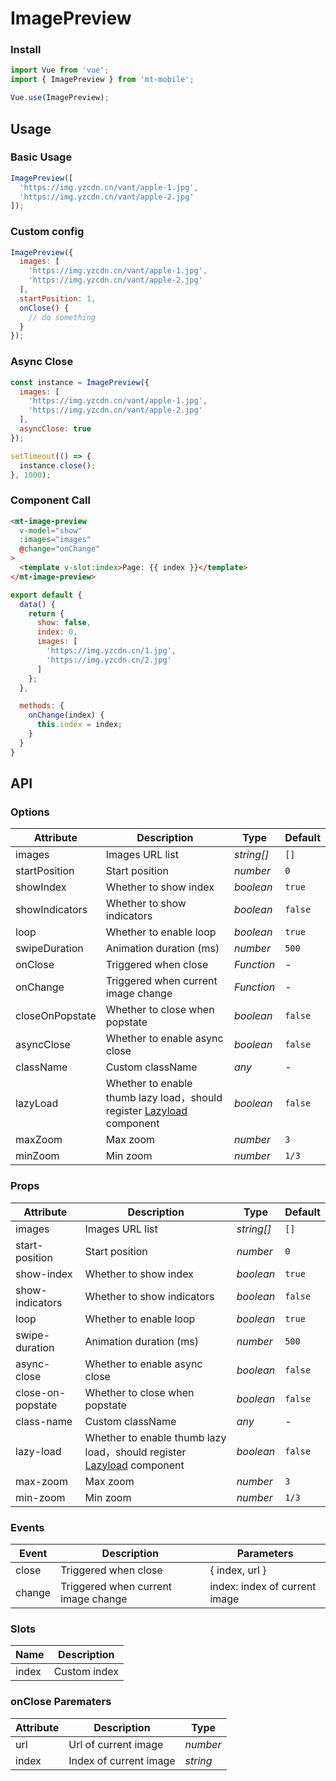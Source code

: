 # ImagePreview

### Install

```js
import Vue from 'vue';
import { ImagePreview } from 'mt-mobile';

Vue.use(ImagePreview);
```

## Usage

### Basic Usage

```javascript
ImagePreview([
  'https://img.yzcdn.cn/vant/apple-1.jpg',
  'https://img.yzcdn.cn/vant/apple-2.jpg'
]);
```

### Custom config

```javascript
ImagePreview({
  images: [
    'https://img.yzcdn.cn/vant/apple-1.jpg',
    'https://img.yzcdn.cn/vant/apple-2.jpg'
  ],
  startPosition: 1,
  onClose() {
    // do something
  }
});
```

### Async Close

```javascript
const instance = ImagePreview({
  images: [
    'https://img.yzcdn.cn/vant/apple-1.jpg',
    'https://img.yzcdn.cn/vant/apple-2.jpg'
  ],
  asyncClose: true
});

setTimeout(() => {
  instance.close();
}, 1000);
```

### Component Call

```html
<mt-image-preview
  v-model="show"
  :images="images"
  @change="onChange"
>
  <template v-slot:index>Page: {{ index }}</template>
</mt-image-preview>
```

```js
export default {
  data() {
    return {
      show: false,
      index: 0,
      images: [
        'https://img.yzcdn.cn/1.jpg',
        'https://img.yzcdn.cn/2.jpg'
      ]
    };
  },

  methods: {
    onChange(index) {
      this.index = index;
    }
  }
}
```

## API

### Options

| Attribute | Description | Type | Default |
|------|------|------|------|
| images | Images URL list | *string[]* | `[]` |
| startPosition | Start position | *number* | `0` |
| showIndex | Whether to show index | *boolean* | `true` |
| showIndicators | Whether to show indicators | *boolean* | `false` |
| loop | Whether to enable loop | *boolean* | `true` |
| swipeDuration | Animation duration (ms) | *number* | `500` |
| onClose | Triggered when close | *Function* | - |
| onChange | Triggered when current image change | *Function* | - |
| closeOnPopstate | Whether to close when popstate | *boolean* | `false` |
| asyncClose | Whether to enable async close | *boolean* | `false` |
| className | Custom className | *any* | - |
| lazyLoad | Whether to enable thumb lazy load，should register [Lazyload](#/en-US/lazyload) component | *boolean* | `false` |
| maxZoom | Max zoom | *number* | `3` |
| minZoom | Min zoom | *number* | `1/3` |

### Props

| Attribute | Description | Type | Default |
|------|------|------|------|
| images | Images URL list | *string[]* | `[]` |
| start-position | Start position | *number* | `0` |
| show-index | Whether to show index | *boolean* | `true` |
| show-indicators | Whether to show indicators | *boolean* | `false` |
| loop | Whether to enable loop | *boolean* | `true` |
| swipe-duration | Animation duration (ms) | *number* | `500` |
| async-close | Whether to enable async close | *boolean* | `false` |
| close-on-popstate | Whether to close when popstate | *boolean* | `false` |
| class-name | Custom className | *any* | - |
| lazy-load | Whether to enable thumb lazy load，should register [Lazyload](#/en-US/lazyload) component | *boolean* | `false` |
| max-zoom | Max zoom | *number* | `3` |
| min-zoom | Min zoom | *number* | `1/3` |

### Events

| Event | Description | Parameters |
|------|------|------|
| close | Triggered when close | { index, url } |
| change | Triggered when current image change | index: index of current image |

### Slots

| Name | Description |
|------|------|
| index | Custom index |

### onClose Parematers

| Attribute | Description | Type |
|------|------|------|
| url | Url of current image | *number* |
| index | Index of current image | *string* |
